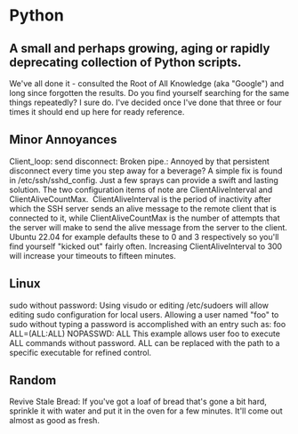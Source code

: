 # Python
## A small and perhaps growing, aging or rapidly deprecating collection of Python scripts.

We've all done it - consulted the Root of All Knowledge (aka "Google") and long since forgotten the results. 
Do you find yourself searching for the same things repeatedly? I sure do. 
I've decided once I've done that three or four times it should end up here for ready reference.

## Minor Annoyances
Client_loop: send disconnect: Broken pipe.: Annoyed by that persistent disconnect every time you step away for a beverage? A simple fix is found in /etc/ssh/sshd_config. Just a few sprays can provide a swift and lasting solution. The two configuration items of note are ClientAliveInterval and ClientAliveCountMax.  ClientAliveInterval is the period of inactivity after which the SSH server sends an alive message to the remote client that is connected to it, while ClientAliveCountMax is the number of attempts that the server will make to send the alive message from the server to the client. Ubuntu 22.04 for example defaults these to 0 and 3 respectively so you'll find yourself "kicked out" fairly often. Increasing ClientAliveInterval to 300 will increase your timeouts to fifteen minutes.

## Linux
sudo without password: Using visudo or editing /etc/sudoers will allow editing sudo configuration for local users. Allowing a user named "foo" to sudo without typing a password is accomplished with an entry such as:
foo ALL=(ALL:ALL) NOPASSWD: ALL
This example allows user foo to execute ALL commands without password. ALL can be replaced with the path to a specific executable for refined control.

## Random
Revive Stale Bread: 
If you've got a loaf of bread that's gone a bit hard, sprinkle it with water and put it in the oven for a few minutes. It'll come out almost as good as fresh.